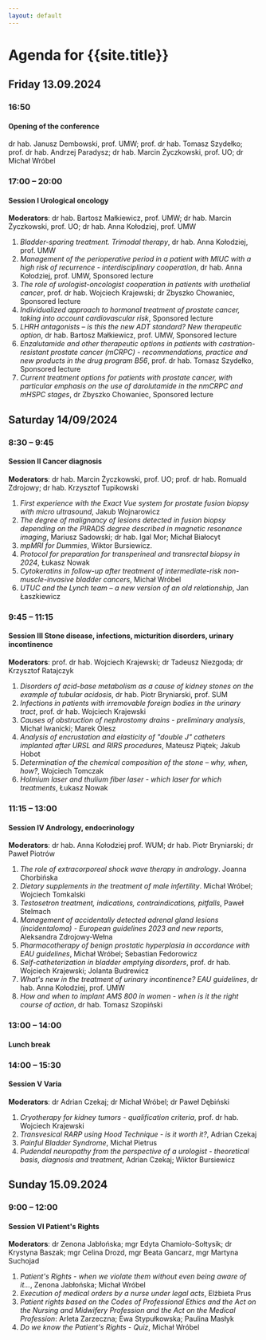 ```yaml
---
layout: default
---
```


Agenda for {{site.title}}
===

## Friday 13.09.2024

### 16:50
#### Opening of the conference
dr hab. Janusz Dembowski, prof. UMW; prof. dr hab. Tomasz Szydełko; prof. dr hab. Andrzej Paradysz; dr hab. Marcin Życzkowski, prof. UO; dr Michał Wróbel

### 17:00 – 20:00
#### Session I Urological oncology
**Moderators**: dr hab. Bartosz Małkiewicz, prof. UMW; dr hab. Marcin Życzkowski, prof. UO; dr hab. Anna Kołodziej, prof. UMW

1. *Bladder-sparing treatment. Trimodal therapy*, dr hab. Anna Kołodziej, prof. UMW
2. *Management of the perioperative period in a patient with MIUC with a high risk of recurrence - interdisciplinary cooperation*, dr hab. Anna Kołodziej, prof. UMW, Sponsored lecture
3. *The role of urologist-oncologist cooperation in patients with urothelial cancer*, prof. dr hab. Wojciech Krajewski; dr Zbyszko Chowaniec, Sponsored lecture
4. *Individualized approach to hormonal treatment of prostate cancer, taking into account cardiovascular risk*, Sponsored lecture
5. *LHRH antagonists – is this the new ADT standard? New therapeutic option*, dr hab. Bartosz Małkiewicz, prof. UMW, Sponsored lecture
6. *Enzalutamide and other therapeutic options in patients with castration-resistant prostate cancer (mCRPC) - recommendations, practice and new products in the drug program B56*, prof. dr hab. Tomasz Szydełko, Sponsored lecture
7. *Current treatment options for patients with prostate cancer, with particular emphasis on the use of darolutamide in the nmCRPC and mHSPC stages*, dr Zbyszko Chowaniec, Sponsored lecture

## Saturday 14/09/2024

### 8:30 – 9:45
#### Session II Cancer diagnosis
**Moderators**: dr hab. Marcin Życzkowski, prof. UO; prof. dr hab. Romuald Zdrojowy; dr hab. Krzysztof Tupikowski

1. *First experience with the Exact Vue system for prostate fusion biopsy with micro ultrasound*, Jakub Wojnarowicz
2. *The degree of malignancy of lesions detected in fusion biopsy depending on the PIRADS degree described in magnetic resonance imaging*, Mariusz Sadowski; dr hab. Igal Mor; Michał Białocyt
3. *mpMRI for Dummies*, Wiktor Bursiewicz.
4. *Protocol for preparation for transperineal and transrectal biopsy in 2024*, Łukasz Nowak
5. *Cytokeratins in follow-up after treatment of intermediate-risk non-muscle-invasive bladder cancers*, Michał Wróbel
6. *UTUC and the Lynch team – a new version of an old relationship*, Jan Łaszkiewicz

### 9:45 – 11:15
#### Session III Stone disease, infections, micturition disorders, urinary incontinence
**Moderators**: prof. dr hab. Wojciech Krajewski; dr Tadeusz Niezgoda; dr Krzysztof Ratajczyk

1. *Disorders of acid-base metabolism as a cause of kidney stones on the example of tubular acidosis*, dr hab. Piotr Bryniarski, prof. SUM
2. *Infections in patients with irremovable foreign bodies in the urinary tract*, prof. dr hab. Wojciech Krajewski
3. *Causes of obstruction of nephrostomy drains - preliminary analysis*, Michał Iwanicki; Marek Olesz
4. *Analysis of encrustation and elasticity of "double J" catheters implanted after URSL and RIRS procedures*, Mateusz Piątek; Jakub Hobot
5. *Determination of the chemical composition of the stone – why, when, how?*, Wojciech Tomczak
6. *Holmium laser and thulium fiber laser - which laser for which treatments*, Łukasz Nowak

### 11:15 – 13:00
#### Session IV Andrology, endocrinology
**Moderators**: dr hab. Anna Kołodziej prof. WUM; dr hab. Piotr Bryniarski; dr Paweł Piotrów

1. *The role of extracorporeal shock wave therapy in andrology*. Joanna Chorbińska
2. *Dietary supplements in the treatment of male infertility*. Michał Wróbel; Wojciech Tomkalski
3. *Testosetron treatment, indications, contraindications, pitfalls*, Paweł Stelmach
4. *Management of accidentally detected adrenal gland lesions (incidentaloma) - European guidelines 2023 and new reports*, Aleksandra Zdrojowy-Wełna
5. *Pharmacotherapy of benign prostatic hyperplasia in accordance with EAU guidelines*, Michał Wróbel; Sebastian Fedorowicz
6. *Self-catheterization in bladder emptying disorders*, prof. dr hab. Wojciech Krajewski; Jolanta Budrewicz
7. *What's new in the treatment of urinary incontinence? EAU guidelines*, dr hab. Anna Kołodziej, prof. UMW
8. *How and when to implant AMS 800 in women - when is it the right course of action*, dr hab. Tomasz Szopiński

### 13:00 – 14:00
#### Lunch break

### 14:00 – 15:30
#### Session V Varia
**Moderators**: dr Adrian Czekaj; dr Michał Wróbel; dr Paweł Dębiński
1. *Cryotherapy for kidney tumors - qualification criteria*, prof. dr hab. Wojciech Krajewski
2. *Transvesical RARP using Hood Technique - is it worth it?*, Adrian Czekaj
3. *Painful Bladder Syndrome*, Michał Pietrus
4. *Pudendal neuropathy from the perspective of a urologist - theoretical basis, diagnosis and treatment*, Adrian Czekaj; Wiktor Bursiewicz

## Sunday 15.09.2024
### 9:00 – 12:00
#### Session VI Patient's Rights
**Moderators**: dr Zenona Jabłońska; mgr Edyta Chamioło-Sołtysik; dr Krystyna Baszak; mgr Celina Drozd, mgr Beata Gancarz, mgr Martyna Suchojad

1. *Patient's Rights - when we violate them without even being aware of it...*, Zenona Jabłońska; Michał Wróbel
2. *Execution of medical orders by a nurse under legal acts*, Elżbieta Prus
3. *Patient rights based on the Codes of Professional Ethics and the Act on the Nursing and Midwifery Profession and the Act on the Medical Profession*: Arleta Zarzeczna; Ewa Stypułkowska; Paulina Masłyk
4. *Do we know the Patient's Rights - Quiz*, Michał Wróbel
